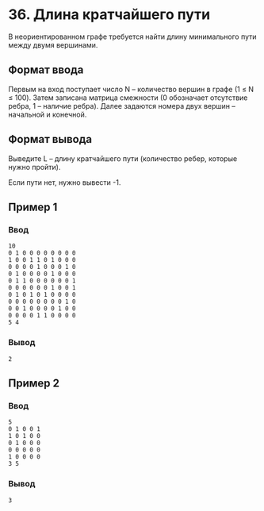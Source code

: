 # 36. Длина кратчайшего пути

В неориентированном графе требуется найти длину минимального пути между двумя вершинами.

## Формат ввода

Первым на вход поступает число N – количество вершин в графе (1 ≤ N ≤ 100). Затем записана матрица смежности (0
обозначает отсутствие ребра, 1 – наличие ребра). Далее задаются номера двух вершин – начальной и конечной.

## Формат вывода

Выведите L – длину кратчайшего пути (количество ребер, которые нужно пройти).

Если пути нет, нужно вывести -1.

## Пример 1

### Ввод

    10
    0 1 0 0 0 0 0 0 0 0
    1 0 0 1 1 0 1 0 0 0
    0 0 0 0 1 0 0 0 1 0
    0 1 0 0 0 0 1 0 0 0
    0 1 1 0 0 0 0 0 0 1
    0 0 0 0 0 0 1 0 0 1
    0 1 0 1 0 1 0 0 0 0
    0 0 0 0 0 0 0 0 1 0
    0 0 1 0 0 0 0 1 0 0
    0 0 0 0 1 1 0 0 0 0
    5 4

### Вывод

    2

## Пример 2

### Ввод

    5
    0 1 0 0 1
    1 0 1 0 0
    0 1 0 0 0
    0 0 0 0 0
    1 0 0 0 0
    3 5

### Вывод

    3
